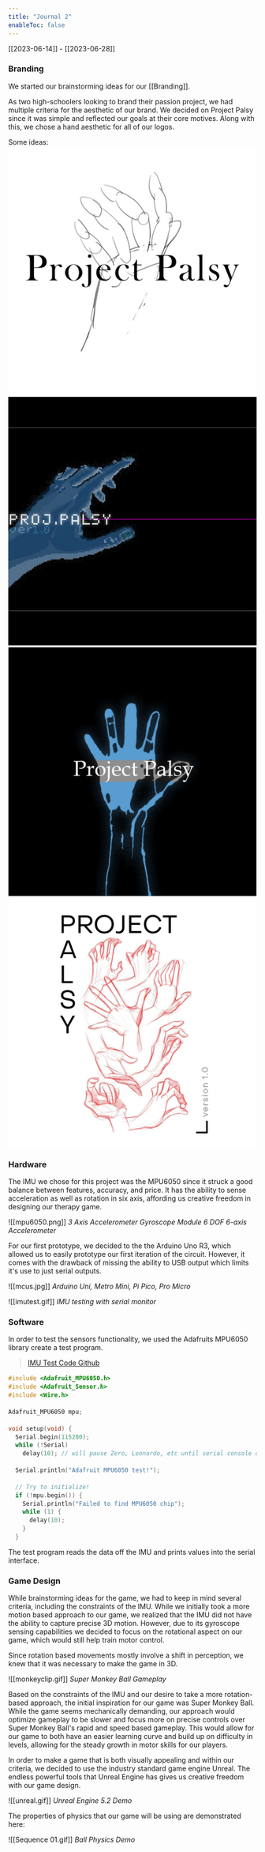 ```yaml
---
title: "Journal 2"
enableToc: false
---
```


[[2023-06-14]] - [[2023-06-28]]

### Branding
We started our brainstorming ideas for our [[Branding]].

As two high-schoolers looking to brand their passion project, we had multiple criteria for the aesthetic of our brand. We decided on Project Palsy since it was simple and reflected our goals at their core motives. Along with this, we chose a hand aesthetic for all of our logos.

Some ideas:
![logo1|340](images/J2/logo1.png)![logo2|340](images/J2/logo2.png)
![logo4alt|340](images/J2/logo4alt.png)![logo3|340](images/J2/logo3.png)

### Hardware

The IMU we chose for this project was the MPU6050 since it struck a good balance between features, accuracy, and price. It has the ability to sense acceleration as well as rotation in six axis, affording us creative freedom in designing our therapy game. 

![[mpu6050.png]]
*3 Axis Accelerometer Gyroscope Module 6 DOF 6-axis Accelerometer*

For our first prototype, we decided to the the Arduino Uno R3, which allowed us to easily prototype our first iteration of the circuit. However, it comes with the drawback of missing the ability to USB output which limits it's use to just serial outputs. 

![[mcus.jpg]]
*Arduino Uni, Metro Mini, Pi Pico, Pro Micro*


![[imutest.gif]]
*IMU testing with serial monitor*

### Software
In order to test the sensors functionality, we used the Adafruits MPU6050 library create a test program.
> [IMU Test Code Github](https://github.com/SihoChoii/ProjectPalsy/blob/main/Software/v1/main/main.ino)
```cpp
#include <Adafruit_MPU6050.h>
#include <Adafruit_Sensor.h>
#include <Wire.h>

Adafruit_MPU6050 mpu;

void setup(void) {
  Serial.begin(115200);
  while (!Serial)
    delay(10); // will pause Zero, Leonardo, etc until serial console opens

  Serial.println("Adafruit MPU6050 test!");

  // Try to initialize!
  if (!mpu.begin()) {
    Serial.println("Failed to find MPU6050 chip");
    while (1) {
      delay(10);
    }
  }
```
The test program reads the data off the IMU and prints values into the serial interface.

### Game Design
While brainstorming ideas for the game, we had to keep in mind several criteria, including the constraints of the IMU. While we initially took a more motion based approach to our game, we realized that the IMU did not have the ability to capture precise 3D motion. However, due to its gyroscope sensing capabilities we decided to focus on the rotational aspect on our game, which would still help train motor control.

Since rotation based movements mostly involve a shift in perception, we knew that it was necessary to make the game in 3D. 

![[monkeyclip.gif]]
*Super Monkey Ball Gameplay*

Based on the constraints of the IMU and our desire to take a more rotation-based approach, the initial inspiration for our game was Super Monkey Ball.  While the game seems mechanically demanding, our approach would optimize gameplay to be slower and focus more on precise controls over Super Monkey Ball's rapid and speed based gameplay. This would allow for our game to both have an easier learning curve and build up on difficulty in levels, allowing for the steady growth in motor skills for our players. 

In order to make a game that is both visually appealing and within our criteria, we decided to use the industry standard game engine Unreal. The endless powerful tools that Unreal Engine has gives us creative freedom with our game design. 

![[unreal.gif]]
*Unreal Engine 5.2 Demo*

The properties of physics that our game will be using are demonstrated here:

![[Sequence 01.gif]]
*Ball Physics Demo*